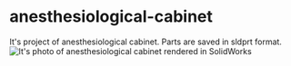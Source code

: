 # anesthesiological-cabinet
 It's project of anesthesiological cabinet. Parts are saved in sldprt format. 
![It's photo of anesthesiological cabinet rendered in SolidWorks]([anesthesiological-cabinet](https://github.com/wleng2001/anesthesiological-cabinet)/prototyp%I.JPG)
